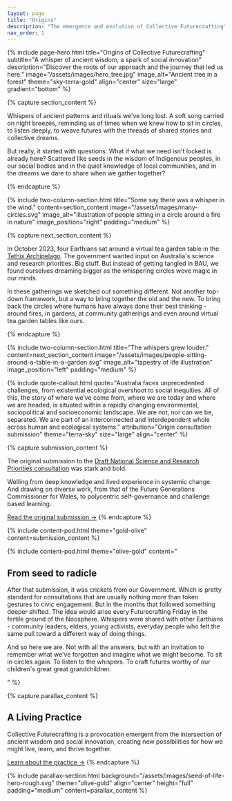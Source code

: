 ```yaml
---
layout: page
title: "Origins"
description: "The emergence and evolution of Collective Futurecrafting"
nav_order: 1
---
```

<!-- Hero Section Start -->
{% include page-hero.html 
  title="Origins of Collective Futurecrafting"
  subtitle="A whisper of ancient wisdom, a spark of social innovation"
  description="Discover the roots of our approach and the journey that led us here."
  image="/assets/images/hero_tree.jpg"
  image_alt="Ancient tree in a forest"
  theme="sky-terra-gold"
  align="center"
  size="large"
  gradient="bottom"
%}
<!-- Hero Section End -->

<!-- Content Section Start -->
{% capture section_content %}
<p>Whispers of ancient patterns and rituals we've long lost. A soft song carried on night breezes, reminding us of times when we knew how to sit in circles, to listen deeply, to weave futures with the threads of shared stories and collective dreams. </p>
<p>But really, it started with questions: <span class="bold-highlight">What if what we need isn't locked is already here? Scattered like seeds in the wisdom of Indigenous peoples, in our social bodies and in the quiet knowledge of local communities, and in the dreams we dare to share when we gather together?</span></p>
{% endcapture %}

{% include two-column-section.html
  title="Some say there was a whisper in the wind."
  content=section_content
  image="/assets/images/many-circles.svg"
  image_alt="illustration of people sitting in a circle around a fire in nature"
  image_position="right"
  padding="medium"
%}

{% capture next_section_content %}
<p>In October 2023, four Earthians sat around a virtual tea garden table in the <a href="https://app.gather.town/invite?token=F_z-hVdZR-upu-QQHjYJ">Tethix Archipelago</a>. The government wanted input on Australia's science and research priorities. Big stuff. But instead of getting tangled in BAU, we found ourselves dreaming bigger as the whispering circles wove magic in our minds.</p>

<p>In these gatherings we sketched out something different. Not another top-down framework, but a way to bring together the old and the new. To bring back the circles where humans have always done their best thinking - around fires, in gardens, at community gatherings and even around virtual tea garden tables like ours.</p>
{% endcapture %}

{% include two-column-section.html
  title="The whispers grew louder."
  content=next_section_content
  image="/assets/images/people-sitting-around-a-table-in-a-garden.svg"
  image_alt="tapestry of life illustration"
  image_position="left"
  padding="medium"
%}
<!-- Content Section End -->

<!-- Submission Section Start -->
{% include quote-callout.html 
  quote="Australia faces unprecedented challenges, from existential ecological overshoot to social inequities. All of this, the story of where we’ve come from, where we are today and where we are headed, is situated within a rapidly changing environmental, sociopolitical and socioeconomic landscape. We are not, nor can we be, separated. We are part of an interconnected and interdependent whole across human and ecological systems."
  attribution="Origin consultation submission"
  theme="terra-sky"
  size="large"
  align="center"
%}

{% capture submission_content %}
<p>The original submission to the <a href="https://consult.industry.gov.au/sciencepriorities2">Draft National Science and Research Priorities consultation</a> was stark and bold.</p>

<p>Welling from deep knowledge and lived experience in systemic change. And drawing on diverse work, from that of the Future Generations Commissioner for Wales, to polycentric self-governance and challenge based learning.</p>

<a href="#" class="button button--primary">Read the original submission →</a>
{% endcapture %}

{% include content-pod.html 
  theme="gold-olive"
  content=submission_content
%}

{% include content-pod.html 
  theme="olive-gold"
  content="<h2>From seed to radicle</h2>
  <p>After that submission, it was crickets from our Government. Which is pretty standard for consultations that are usually nothing more than token gestures to civic engagement. But in the months that followed something deeper shifted. The idea would arise every Futurecrafting Friday in the fertile ground of the Noosphere. Whispers were shared with other Earthians - community leaders, elders, young activists, everyday people who felt the same pull toward a different way of doing things.</p>
  
  <p>And so here we are. Not with all the answers, but with an invitation to remember what we've forgotten and imagine what we might become. To sit in circles again. To listen to the whispers. To craft futures worthy of our children's great great grandchildren.</p>"
%}

<!-- Submission Section End -->
{% capture parallax_content %}
<h2>A Living Practice</h2>
<p>
  Collective Futurecrafting is a provocation emergent from the intersection of <span class="bold-highlight">ancient wisdom</span> and <span class="bold-highlight">social innovation</span>, creating new possibilities for how we might live, learn, and thrive together.
</p>
<a href="{{ '/craft/' | relative_url }}" class='button button--primary'>Learn about the practice →</a>
{% endcapture %}

{% include parallax-section.html
  background="/assets/images/seed-of-life-hero-rough.svg"
  theme="olive-gold"
  align="center"
  height="full"
  padding="medium"
  content=parallax_content
%}